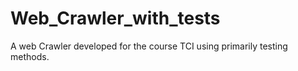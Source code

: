 # Web_Crawler_with_tests
A web Crawler developed for the course TCI using primarily testing methods.
